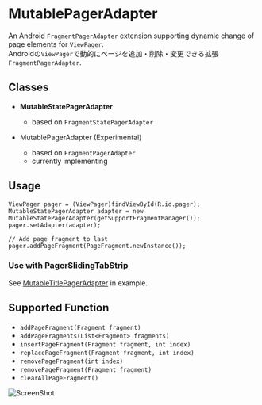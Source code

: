# MutablePagerAdapter
An Android `FragmentPagerAdapter` extension supporting dynamic change of page elements for `ViewPager`.<br>
Androidの`ViewPager`で動的にページを追加・削除・変更できる拡張`FragmentPagerAdapter`.

## Classes

- **MutableStatePagerAdapter**
    - based on `FragmentStatePagerAdapter`

- MutablePagerAdapter (Experimental)
    - based on `FragmentPagerAdapter`
    - currently implementing
    

## Usage

```Android
ViewPager pager = (ViewPager)findViewById(R.id.pager);
MutableStatePagerAdapter adapter = new MutableStatePagerAdapter(getSupportFragmentManager());
pager.setAdapter(adapter);

// Add page fragment to last
pager.addPageFragment(PageFragment.newInstance());
```

### Use with [PagerSlidingTabStrip](https://github.com/astuetz/PagerSlidingTabStrip)

See [MutableTitlePagerAdapter](example/src/main/java/com/labo/kaji/mutablepageradapter/example/MutableTitlePagerAdapter.java) in example.

## Supported Function

- `addPageFragment(Fragment fragment)`
- `addPageFragments(List<Fragment> fragments)`
- `insertPageFragment(Fragment fragment, int index)`
- `replacePageFragment(Fragment fragment, int index)`
- `removePageFragment(int index)`
- `removePageFragment(Fragment fragment)`
- `clearAllPageFragment()`

![ScreenShot](https://raw.github.com/wiki/kakajika/mutablepageradapter/screenshot.png)
